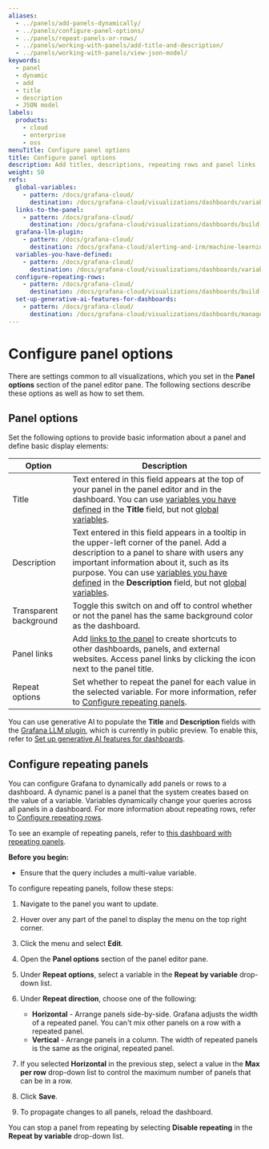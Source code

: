 ```yaml
---
aliases:
  - ../panels/add-panels-dynamically/
  - ../panels/configure-panel-options/
  - ../panels/repeat-panels-or-rows/
  - ../panels/working-with-panels/add-title-and-description/
  - ../panels/working-with-panels/view-json-model/
keywords:
  - panel
  - dynamic
  - add
  - title
  - description
  - JSON model
labels:
  products:
    - cloud
    - enterprise
    - oss
menuTitle: Configure panel options
title: Configure panel options
description: Add titles, descriptions, repeating rows and panel links
weight: 50
refs:
  global-variables:
    - pattern: /docs/grafana-cloud/
      destination: /docs/grafana-cloud/visualizations/dashboards/variables/add-template-variables/#global-variables
  links-to-the-panel:
    - pattern: /docs/grafana-cloud/
      destination: /docs/grafana-cloud/visualizations/dashboards/build-dashboards/manage-dashboard-links/#panel-links
  grafana-llm-plugin:
    - pattern: /docs/grafana-cloud/
      destination: /docs/grafana-cloud/alerting-and-irm/machine-learning/configure/llm-plugin/
  variables-you-have-defined:
    - pattern: /docs/grafana-cloud/
      destination: /docs/grafana-cloud/visualizations/dashboards/variables/
  configure-repeating-rows:
    - pattern: /docs/grafana-cloud/
      destination: /docs/grafana-cloud/visualizations/dashboards/build-dashboards/create-dashboard/#configure-repeating-rows
  set-up-generative-ai-features-for-dashboards:
    - pattern: /docs/grafana-cloud/
      destination: /docs/grafana-cloud/visualizations/dashboards/manage-dashboards/#set-up-generative-ai-features-for-dashboards
---
```


# Configure panel options

There are settings common to all visualizations, which you set in the **Panel options** section of the panel editor pane. The following sections describe these options as well as how to set them.

## Panel options

Set the following options to provide basic information about a panel and define basic display elements:

| Option                 | Description                                                                                                                                                                                                                                                                                             |
| ---------------------- | ------------------------------------------------------------------------------------------------------------------------------------------------------------------------------------------------------------------------------------------------------------------------------------------------------- |
| Title                  | Text entered in this field appears at the top of your panel in the panel editor and in the dashboard. You can use [variables you have defined](ref:variables-you-have-defined) in the **Title** field, but not [global variables](ref:global-variables).                                                                                                  |
| Description            | Text entered in this field appears in a tooltip in the upper-left corner of the panel. Add a description to a panel to share with users any important information about it, such as its purpose. You can use [variables you have defined](ref:variables-you-have-defined) in the **Description** field, but not [global variables](ref:global-variables). |
| Transparent background | Toggle this switch on and off to control whether or not the panel has the same background color as the dashboard.                                                                                                                                                                                       |
| Panel links            | Add [links to the panel](ref:links-to-the-panel) to create shortcuts to other dashboards, panels, and external websites. Access panel links by clicking the icon next to the panel title.                                                                                                                                     |
| Repeat options         | Set whether to repeat the panel for each value in the selected variable. For more information, refer to [Configure repeating panels](#configure-repeating-panels).                                                                                                                                      |

You can use generative AI to populate the **Title** and **Description** fields with the [Grafana LLM plugin](ref:grafana-llm-plugin), which is currently in public preview. To enable this, refer to [Set up generative AI features for dashboards](ref:set-up-generative-ai-features-for-dashboards).

## Configure repeating panels

You can configure Grafana to dynamically add panels or rows to a dashboard. A dynamic panel is a panel that the system creates based on the value of a variable. Variables dynamically change your queries across all panels in a dashboard. For more information about repeating rows, refer to [Configure repeating rows](ref:configure-repeating-rows).

To see an example of repeating panels, refer to [this dashboard with repeating panels](https://play.grafana.org/d/testdata-repeating/testdata-repeating-panels?orgId=1).

**Before you begin:**

- Ensure that the query includes a multi-value variable.

To configure repeating panels, follow these steps:

1. Navigate to the panel you want to update.
1. Hover over any part of the panel to display the menu on the top right corner.
1. Click the menu and select **Edit**.
1. Open the **Panel options** section of the panel editor pane.
1. Under **Repeat options**, select a variable in the **Repeat by variable** drop-down list.
1. Under **Repeat direction**, choose one of the following:

   - **Horizontal** - Arrange panels side-by-side. Grafana adjusts the width of a repeated panel. You can't mix other panels on a row with a repeated panel.
   - **Vertical** - Arrange panels in a column. The width of repeated panels is the same as the original, repeated panel.

1. If you selected **Horizontal** in the previous step, select a value in the **Max per row** drop-down list to control the maximum number of panels that can be in a row.
1. Click **Save**.
1. To propagate changes to all panels, reload the dashboard.

You can stop a panel from repeating by selecting **Disable repeating** in the **Repeat by variable** drop-down list.

